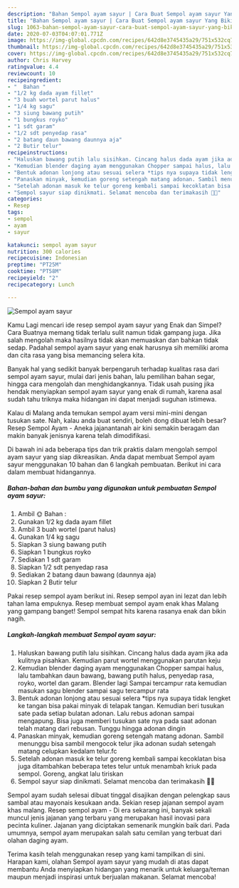 ```yaml
---
description: "Bahan Sempol ayam sayur | Cara Buat Sempol ayam sayur Yang Bikin Ngiler"
title: "Bahan Sempol ayam sayur | Cara Buat Sempol ayam sayur Yang Bikin Ngiler"
slug: 1063-bahan-sempol-ayam-sayur-cara-buat-sempol-ayam-sayur-yang-bikin-ngiler
date: 2020-07-03T04:07:01.771Z
image: https://img-global.cpcdn.com/recipes/642d8e3745435a29/751x532cq70/sempol-ayam-sayur-foto-resep-utama.jpg
thumbnail: https://img-global.cpcdn.com/recipes/642d8e3745435a29/751x532cq70/sempol-ayam-sayur-foto-resep-utama.jpg
cover: https://img-global.cpcdn.com/recipes/642d8e3745435a29/751x532cq70/sempol-ayam-sayur-foto-resep-utama.jpg
author: Chris Harvey
ratingvalue: 4.4
reviewcount: 10
recipeingredient:
- "  Bahan "
- "1/2 kg dada ayam fillet"
- "3 buah wortel parut halus"
- "1/4 kg sagu"
- "3 siung bawang putih"
- "1 bungkus royko"
- "1 sdt garam"
- "1/2 sdt penyedap rasa"
- "2 batang daun bawang daunnya aja"
- "2 Butir telur"
recipeinstructions:
- "Haluskan bawang putih lalu sisihkan. Cincang halus dada ayam jika ada kulitnya pisahkan. Kemudian parut wortel menggunakan parutan keju"
- "Kemudian blender daging ayam menggunakan Chopper sampai halus, lalu tambahkan daun bawang, bawang putih halus, penyedap rasa, royko, wortel dan garam. Blender lagi Sampai tercampur rata kemudian masukan sagu blender sampai sagu tercampur rata"
- "Bentuk adonan lonjong atau sesuai selera *tips nya supaya tidak lengket ke tangan bisa pakai minyak di telapak tangan. Kemudian beri tusukan sate pada setiap bulatan adonan. Lalu rebus adonan sampai mengapung. Bisa juga memberi tusukan sate nya pada saat adonan telah matang dari rebusan. Tunggu hingga adonan dingin"
- "Panaskan minyak, kemudian goreng setengah matang adonan. Sambil menunggu bisa sambil mengocok telur jika adonan sudah setengah matang celupkan kedalam telur.fc"
- "Setelah adonan masuk ke telur goreng kembali sampai kecoklatan bisa juga ditambahkan beberapa tetes telur untuk menambah kriuk pada sempol. Goreng, angkat lalu tiriskan"
- "Sempol sayur siap dinikmati. Selamat mencoba dan terimakasih 🌹👋"
categories:
- Resep
tags:
- sempol
- ayam
- sayur

katakunci: sempol ayam sayur 
nutrition: 300 calories
recipecuisine: Indonesian
preptime: "PT25M"
cooktime: "PT58M"
recipeyield: "2"
recipecategory: Lunch

---
```



![Sempol ayam sayur](https://img-global.cpcdn.com/recipes/642d8e3745435a29/751x532cq70/sempol-ayam-sayur-foto-resep-utama.jpg)

Kamu Lagi mencari ide resep sempol ayam sayur yang Enak dan Simpel? Cara Buatnya memang tidak terlalu sulit namun tidak gampang juga. Jika salah mengolah maka hasilnya tidak akan memuaskan dan bahkan tidak sedap. Padahal sempol ayam sayur yang enak harusnya sih memiliki aroma dan cita rasa yang bisa memancing selera kita.

Banyak hal yang sedikit banyak berpengaruh terhadap kualitas rasa dari sempol ayam sayur, mulai dari jenis bahan, lalu pemilihan bahan segar, hingga cara mengolah dan menghidangkannya. Tidak usah pusing jika hendak menyiapkan sempol ayam sayur yang enak di rumah, karena asal sudah tahu triknya maka hidangan ini dapat menjadi suguhan istimewa.

Kalau di Malang anda temukan sempol ayam versi mini-mini dengan tusukan sate. Nah, kalau anda buat sendiri, boleh dong dibuat lebih besar? Resep Sempol Ayam - Aneka jajanantanah air kini semakin beragam dan makin banyak jenisnya karena telah dimodifikasi.


Di bawah ini ada beberapa tips dan trik praktis dalam mengolah sempol ayam sayur yang siap dikreasikan. Anda dapat membuat Sempol ayam sayur menggunakan 10 bahan dan 6 langkah pembuatan. Berikut ini cara dalam membuat hidangannya.

<!--inarticleads1-->

##### Bahan-bahan dan bumbu yang digunakan untuk pembuatan Sempol ayam sayur:

1. Ambil  🌞 Bahan :
1. Gunakan 1/2 kg dada ayam fillet
1. Ambil 3 buah wortel (parut halus)
1. Gunakan 1/4 kg sagu
1. Siapkan 3 siung bawang putih
1. Siapkan 1 bungkus royko
1. Sediakan 1 sdt garam
1. Siapkan 1/2 sdt penyedap rasa
1. Sediakan 2 batang daun bawang (daunnya aja)
1. Siapkan 2 Butir telur


Pakai resep sempol ayam berikut ini. Resep sempol ayan ini lezat dan lebih tahan lama empuknya. Resep membuat sempol ayam enak khas Malang yang gampang banget! Sempol sempat hits karena rasanya enak dan bikin nagih. 

<!--inarticleads2-->

##### Langkah-langkah membuat Sempol ayam sayur:

1. Haluskan bawang putih lalu sisihkan. Cincang halus dada ayam jika ada kulitnya pisahkan. Kemudian parut wortel menggunakan parutan keju
1. Kemudian blender daging ayam menggunakan Chopper sampai halus, lalu tambahkan daun bawang, bawang putih halus, penyedap rasa, royko, wortel dan garam. Blender lagi Sampai tercampur rata kemudian masukan sagu blender sampai sagu tercampur rata
1. Bentuk adonan lonjong atau sesuai selera *tips nya supaya tidak lengket ke tangan bisa pakai minyak di telapak tangan. Kemudian beri tusukan sate pada setiap bulatan adonan. Lalu rebus adonan sampai mengapung. Bisa juga memberi tusukan sate nya pada saat adonan telah matang dari rebusan. Tunggu hingga adonan dingin
1. Panaskan minyak, kemudian goreng setengah matang adonan. Sambil menunggu bisa sambil mengocok telur jika adonan sudah setengah matang celupkan kedalam telur.fc
1. Setelah adonan masuk ke telur goreng kembali sampai kecoklatan bisa juga ditambahkan beberapa tetes telur untuk menambah kriuk pada sempol. Goreng, angkat lalu tiriskan
1. Sempol sayur siap dinikmati. Selamat mencoba dan terimakasih 🌹👋


Sempol ayam sudah selesai dibuat tinggal disajikan dengan pelengkap saus sambal atau mayonais kesukaan anda. Sekian resep jajanan sempol ayam khas malang. Resep sempol ayam - Di era sekarang ini, banyak sekali muncul jenis jajanan yang terbaru yang merupakan hasil inovasi para pecinta kuliner. Jajanan yang diciptakan semenarik mungkin baik dari. Pada umumnya, sempol ayam merupakan salah satu cemilan yang terbuat dari olahan daging ayam. 

Terima kasih telah menggunakan resep yang kami tampilkan di sini. Harapan kami, olahan Sempol ayam sayur yang mudah di atas dapat membantu Anda menyiapkan hidangan yang menarik untuk keluarga/teman maupun menjadi inspirasi untuk berjualan makanan. Selamat mencoba!

